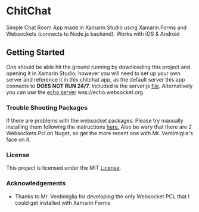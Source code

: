 # ChitChat
Simple Chat Room App made in Xamarin Studio using Xamarin.Forms and Websockets (connects to Node.js backend). 
Works with iOS & Android

## Getting Started
One should be able hit the ground running by downloading this project and opening it in Xamarin Studio; however you will 
need to set up your own server and reference it in this chitchat app, as the default server this app connects to **DOES NOT RUN 24/7.**  Included is the server.js [file](https://github.com/qedseung/ChitChat/blob/master/server.js).
Alternatively you can use the [echo server](https://www.websocket.org/echo.html) wss://echo.websocket.org 


### Trouble Shooting Packages
If there are problems with the websocket packages. Please try manually installing them following the instructions [here.](https://github.com/NVentimiglia/Websockets.PCL/blob/master/README.md)
Also be wary that there are 2 Websockets.Pcl on Nuget, so get the more recent one with Mr. Ventimiglia's face on it. 

### License
This project is licensed under the MIT [License](https://github.com/qedseung/ChitChat/blob/master/License).

### Acknowledgements
- Thanks to Mr. Ventimiglia for developing the only Websocket PCL that I could get installed with Xamarin Forms
